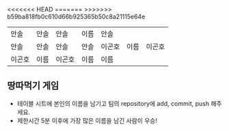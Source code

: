 <table>
      <tbody>
        <tr>
          <td>안솔</td>
          <td>안솔</td>
          <td>안솔</td>
          <td>이름</td>
<<<<<<< HEAD
          <td>안솔</td>
        </tr>
        <tr>
          <td>안솔</td>
          <td>안솔</td>
          <td>안솔</td>
          <td>안솔</td>
=======
          <td>이곤호</td>
          <td>이름</td>
          <td>이곤호</td>
        </tr>
        <tr>
          <td>이곤호</td>
          <td>이름</td>
          <td>이곤호</td>
          <td>이름</td>
>>>>>>> b59ba818fb0c610d66b925365b50c8a21115e64e
          <td>이름</td>
        </tr>
      </tbody>
</table>

## 땅따먹기 게임

- 테이블 시트에 본인의 이름을 남기고 팀의 repository에 add, commit, push 해주세요.
- 제한시간 5분 이후에 가장 많은 이름을 남긴 사람이 우승!
